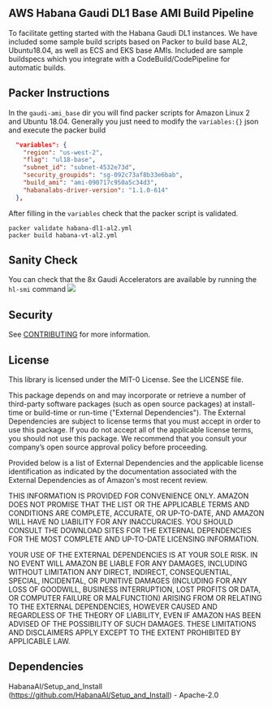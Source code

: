 ## AWS Habana Gaudi DL1 Base AMI Build Pipeline
To facilitate getting started with the Habana Gaudi DL1 instances. We have included some sample build scripts based on Packer to build base AL2, Ubuntu18.04, as well as ECS and EKS base AMIs. Included are sample buildspecs which you integrate with a CodeBuild/CodePipeline for automatic builds.

## Packer Instructions
In the `gaudi-ami_base` dir you will find packer scripts for Amazon Linux 2 and Ubuntu 18.04. Generally you just need to modify the `variables:{}` json and execute the packer build
````json
  "variables": {
    "region": "us-west-2",
    "flag": "ul18-base",
    "subnet_id": "subnet-4532e73d",
    "security_groupids": "sg-092c73af8b33e6bab",
    "build_ami": "ami-090717c950a5c34d3",
    "habanalabs-driver-version": "1.1.0-614"
  },
````  
After filling in the `variables` check that the packer script is validated.
````
packer validate habana-dl1-al2.yml
packer build habana-vt-al2.yml
````

## Sanity Check
You can check that the 8x Gaudi Accelerators are available by running the `hl-smi` command
![](https://github.com/aws-samples/aws-habana-baseami-pipeline/blob/main/imgs/hl-smi.gif)
## Security

See [CONTRIBUTING](CONTRIBUTING.md#security-issue-notifications) for more information.

## License

This library is licensed under the MIT-0 License. See the LICENSE file.

This package depends on and may incorporate or retrieve a number of third-party
software packages (such as open source packages) at install-time or build-time
or run-time ("External Dependencies"). The External Dependencies are subject to
license terms that you must accept in order to use this package. If you do not
accept all of the applicable license terms, you should not use this package. We
recommend that you consult your company’s open source approval policy before
proceeding.

Provided below is a list of External Dependencies and the applicable license
identification as indicated by the documentation associated with the External
Dependencies as of Amazon's most recent review.

THIS INFORMATION IS PROVIDED FOR CONVENIENCE ONLY. AMAZON DOES NOT PROMISE THAT
THE LIST OR THE APPLICABLE TERMS AND CONDITIONS ARE COMPLETE, ACCURATE, OR
UP-TO-DATE, AND AMAZON WILL HAVE NO LIABILITY FOR ANY INACCURACIES. YOU SHOULD
CONSULT THE DOWNLOAD SITES FOR THE EXTERNAL DEPENDENCIES FOR THE MOST COMPLETE
AND UP-TO-DATE LICENSING INFORMATION.

YOUR USE OF THE EXTERNAL DEPENDENCIES IS AT YOUR SOLE RISK. IN NO EVENT WILL
AMAZON BE LIABLE FOR ANY DAMAGES, INCLUDING WITHOUT LIMITATION ANY DIRECT,
INDIRECT, CONSEQUENTIAL, SPECIAL, INCIDENTAL, OR PUNITIVE DAMAGES (INCLUDING
FOR ANY LOSS OF GOODWILL, BUSINESS INTERRUPTION, LOST PROFITS OR DATA, OR
COMPUTER FAILURE OR MALFUNCTION) ARISING FROM OR RELATING TO THE EXTERNAL
DEPENDENCIES, HOWEVER CAUSED AND REGARDLESS OF THE THEORY OF LIABILITY, EVEN
IF AMAZON HAS BEEN ADVISED OF THE POSSIBILITY OF SUCH DAMAGES. THESE LIMITATIONS
AND DISCLAIMERS APPLY EXCEPT TO THE EXTENT PROHIBITED BY APPLICABLE LAW.

## Dependencies

HabanaAI/Setup_and_Install (https://github.com/HabanaAI/Setup_and_Install) - Apache-2.0
